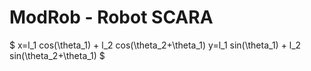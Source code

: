 # ModRob - Robot SCARA

$
x=l_1 cos(\theta_1) + l_2 cos(\theta_2+\theta_1)
y=l_1 sin(\theta_1) + l_2 sin(\theta_2+\theta_1)
$
